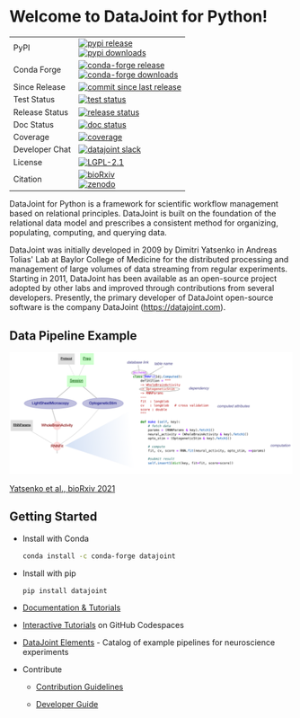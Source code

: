 # Welcome to DataJoint for Python!

<table>
<!-- Thank Zarr for providing badge insights! -->
<!-- https://github.com/zarr-developers/zarr-python/blob/main/README.md -->
<tr>
  <td>PyPI</td>
  <td>
    <a href="https://pypi.org/project/datajoint/">
      <img src="https://img.shields.io/pypi/v/datajoint?color=blue" alt="pypi release" />
    </a>
    <br>
    <a href="https://pypi.org/project/datajoint/">
      <img src="https://img.shields.io/pypi/dm/datajoint?color=yellow" alt="pypi downloads" />
    </a>
  </td>
</tr>
<tr>
  <td>Conda Forge</td>
  <td>
    <a href="https://anaconda.org/conda-forge/datajoint">
      <img src="https://img.shields.io/conda/vn/conda-forge/datajoint?color=brightgreen" alt="conda-forge release" />
    </a>
    <br>
    <a href="https://anaconda.org/conda-forge/datajoint">
      <img src="https://img.shields.io/conda/dn/conda-forge/datajoint?color=brightgreen" alt="conda-forge downloads" />
    </a>
  </td>
</tr>
<tr>
  <td>Since Release</td>
  <td>
    <a id="commit-since-release-link" href="https://github.com/datajoint/datajoint-python/compare/v0.14.6...master">
      <img id="commit-since-release-img" src="https://img.shields.io/github/commits-since/datajoint/datajoint-python/v0.14.6?color=red" alt="commit since last release" />
    </a>
  </td>
</tr>
<tr>
  <td>Test Status</td>
  <td>
    <a href="https://github.com/datajoint/datajoint-python/actions/workflows/test.yaml">
      <img src="https://github.com/datajoint/datajoint-python/actions/workflows/test.yaml/badge.svg" alt="test status" />
    </a>
  </td>
</tr>
<tr>
  <td>Release Status</td>
  <td>
    <a href="https://github.com/datajoint/datajoint-python/actions/workflows/post_draft_release_published.yaml">
      <img src="https://github.com/datajoint/datajoint-python/actions/workflows/post_draft_release_published.yaml/badge.svg" alt="release status" />
    </a>
  </td>
</tr>
<tr>
  <td>Doc Status</td>
  <td>
    <a href="https://docs.datajoint.com">
      <img src="https://github.com/datajoint/datajoint-python/actions/workflows/pages/pages-build-deployment/badge.svg" alt="doc status" />
    </a>
  </td>
</tr>
<tr>
  <td>Coverage</td>
  <td>
    <a href="https://coveralls.io/github/datajoint/datajoint-python?branch=master">
      <img src="https://coveralls.io/repos/datajoint/datajoint-python/badge.svg?branch=master&service=github"/ alt="coverage">
    </a>
  </td>
</tr>
<tr>
 <td>Developer Chat</td>
 <td>
  <a href="https://datajoint.slack.com/">
      <img src="https://img.shields.io/badge/slack-datajoint-purple.svg" alt="datajoint slack"/>
  </a>
 </td>
</tr>
<tr>
  <td>License</td>
  <td>
    <a href="https://github.com/datajoint/datajoint-python/blob/master/LICENSE.txt">
      <img src="https://img.shields.io/github/license/datajoint/datajoint-python" alt="LGPL-2.1" />
    </a>
  </td>
</tr>
<tr>
 <td>Citation</td>
 <td>
  <a href="https://doi.org/10.1101/031658">
   <img src="https://img.shields.io/badge/DOI-10.1101/bioRxiv.031658-B31B1B.svg" alt="bioRxiv">
  </a>
    <br>
    <a href="https://doi.org/10.5281/zenodo.6829062">
      <img src="https://zenodo.org/badge/DOI/10.5281/zenodo.6829062.svg" alt="zenodo">
  </a>
 </td>
</tr>

</table>

DataJoint for Python is a framework for scientific workflow management based on
relational principles. DataJoint is built on the foundation of the relational data
model and prescribes a consistent method for organizing, populating, computing, and
querying data.

DataJoint was initially developed in 2009 by Dimitri Yatsenko in Andreas Tolias' Lab at
Baylor College of Medicine for the distributed processing and management of large
volumes of data streaming from regular experiments. Starting in 2011, DataJoint has
been available as an open-source project adopted by other labs and improved through
contributions from several developers.
Presently, the primary developer of DataJoint open-source software is the company
DataJoint (<https://datajoint.com>).

## Data Pipeline Example

![pipeline](https://raw.githubusercontent.com/datajoint/datajoint-python/master/images/pipeline.png)

[Yatsenko et al., bioRxiv 2021](https://doi.org/10.1101/2021.03.30.437358)

## Getting Started

- Install with Conda

     ```bash
     conda install -c conda-forge datajoint
     ```

- Install with pip

     ```bash
     pip install datajoint
     ```

- [Documentation & Tutorials](https://docs.datajoint.com/core/datajoint-python/)

- [Interactive Tutorials](https://github.com/datajoint/datajoint-tutorials) on GitHub Codespaces

- [DataJoint Elements](https://docs.datajoint.com/elements/) - Catalog of example pipelines for neuroscience experiments

- Contribute
  - [Contribution Guidelines](https://docs.datajoint.com/about/contribute/)

  - [Developer Guide](https://docs.datajoint.com/core/datajoint-python/latest/develop/)
